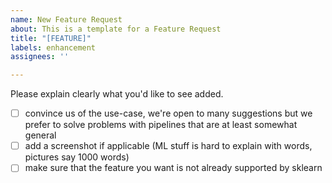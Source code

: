 ```yaml
---
name: New Feature Request
about: This is a template for a Feature Request
title: "[FEATURE]"
labels: enhancement
assignees: ''

---
```


Please explain clearly what you'd like to see added. 

- [ ] convince us of the use-case, we're open to many suggestions but we prefer to solve problems with pipelines that are at least somewhat general 
- [ ] add a screenshot if applicable (ML stuff is hard to explain with words, pictures say 1000 words)
- [ ] make sure that the feature you want is not already supported by sklearn
